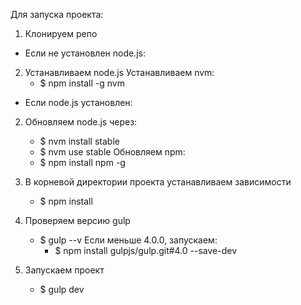 
Для запуска проекта:

  1. Клонируем репо

  - Если не установлен node.js:
  2. Устанавливаем node.js
     Устанавливаем nvm:
      + $ npm install -g nvm

  - Если node.js установлен:
  2. Обновляем node.js через:
      + $ nvm install stable
      + $ nvm use stable
     Обновляем npm:
      + $ npm install npm -g

  3. В корневой директории проекта устанавливаем зависимости
      + $ npm install

  4. Проверяем версию gulp
      + $ gulp --v
      Если меньше 4.0.0, запускаем:
        + $ npm install gulpjs/gulp.git#4.0 --save-dev

  5. Запускаем проект
      + $ gulp dev
